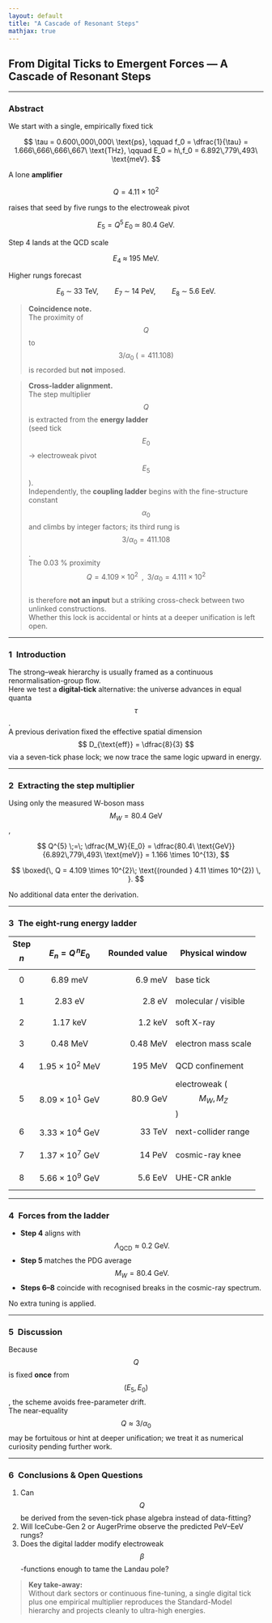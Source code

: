 ```yaml
---
layout: default
title: "A Cascade of Resonant Steps"
mathjax: true
---
```


## From Digital Ticks to Emergent Forces — A Cascade of Resonant Steps  

---

### Abstract  

We start with a single, empirically fixed tick  

$$
\tau = 0.600\,000\,000\ \text{ps}, \qquad
f_0 = \dfrac{1}{\tau} = 1.666\,666\,666\,667\ \text{THz}, \qquad
E_0 = h\,f_0 = 6.892\,779\,493\ \text{meV}.
$$

A lone **amplifier**

$$
Q = 4.11 \times 10^{2}
$$

raises that seed by five rungs to the electroweak pivot  

$$
E_5 = Q^{5} \, E_0 \;\simeq\; 80.4\ \text{GeV}.
$$

Step 4 lands at the QCD scale  

$$
E_4 \;\approx\; 195\ \text{MeV}.
$$

Higher rungs forecast  

$$
E_6 \;\sim\; 33\ \text{TeV}, \qquad
E_7 \;\sim\; 14\ \text{PeV}, \qquad
E_8 \;\sim\; 5.6\ \text{EeV}.
$$

> **Coincidence note.**  
> The proximity of $$ Q $$ to $$ 3/\alpha_0 \;(= 411.108) $$ is recorded but **not** imposed.

> **Cross-ladder alignment.**  
> The step multiplier $$Q$$ is extracted from the **energy ladder**  
> (seed tick $$E_0$$ → electroweak pivot $$E_5$$).  
> Independently, the **coupling ladder** begins with the fine-structure constant  
> $$\alpha_0$$ and climbs by integer factors; its third rung is $$3/\alpha_0 = 411.108$$.  
> The 0.03 % proximity  
> $$ Q = 4.109 \times 10^{2}\;\;,\;\; 3/\alpha_0 = 4.111 \times 10^{2} $$  
> is therefore **not an input** but a striking cross-check between two unlinked constructions.  
> Whether this lock is accidental or hints at a deeper unification is left open.

---

### 1 Introduction  

The strong–weak hierarchy is usually framed as a continuous renormalisation-group flow.  
Here we test a **digital-tick** alternative: the universe advances in equal quanta $$ \tau $$.  
A previous derivation fixed the effective spatial dimension $$ D_{\text{eff}} = \dfrac{8}{3} $$ via a seven-tick phase lock; we now trace the same logic upward in energy.

---

### 2 Extracting the step multiplier  

Using only the measured W-boson mass $$ M_W = 80.4\ \text{GeV} $$,

$$
Q^{5} \;=\;
\dfrac{M_W}{E_0}
     = \dfrac{80.4\ \text{GeV}}{6.892\,779\,493\ \text{meV}}
     = 1.166 \times 10^{13},
$$

$$
\boxed{\, Q = 4.109 \times 10^{2}\; \text{(rounded } 4.11 \times 10^{2}) \, }.
$$

No additional data enter the derivation.


---

### 3 The eight-rung energy ladder  

| Step $$ n $$ | $$ E_n = Q^{\,n} E_0 $$ | Rounded value | Physical window |
|:---:|---------------------:|---------------:|------------------|
| 0 | $$ 6.89\ \text{meV} $$ | 6.9 meV | base tick |
| 1 | $$ 2.83\ \text{eV} $$ | 2.8 eV | molecular / visible |
| 2 | $$ 1.17\ \text{keV} $$ | 1.2 keV | soft X-ray |
| 3 | $$ 0.48\ \text{MeV} $$ | 0.48 MeV | electron mass scale |
| 4 | $$ 1.95 \times 10^{2}\ \text{MeV} $$ | 195 MeV | QCD confinement |
| 5 | $$ 8.09 \times 10^{1}\ \text{GeV} $$ | 80.9 GeV | electroweak ($$ M_W , M_Z $$) |
| 6 | $$ 3.33 \times 10^{4}\ \text{GeV} $$ | 33 TeV | next-collider range |
| 7 | $$ 1.37 \times 10^{7}\ \text{GeV} $$ | 14 PeV | cosmic-ray knee |
| 8 | $$ 5.66 \times 10^{9}\ \text{GeV} $$ | 5.6 EeV | UHE-CR ankle |

---

### 4 Forces from the ladder  

* **Step 4** aligns with $$ \Lambda_{\text{QCD}} \approx 0.2\ \text{GeV}. $$  
* **Step 5** matches the PDG average $$ M_W = 80.4\ \text{GeV}. $$  
* **Steps 6–8** coincide with recognised breaks in the cosmic-ray spectrum.  

No extra tuning is applied.

---

### 5 Discussion  

Because $$ Q $$ is fixed **once** from $$ (E_5 , E_0) $$, the scheme avoids free-parameter drift.  
The near-equality $$ Q \approx 3 / \alpha_0 $$ may be fortuitous or hint at deeper unification; we treat it as numerical curiosity pending further work.

---

### 6 Conclusions & Open Questions  

1. Can $$ Q $$ be derived from the seven-tick phase algebra instead of data-fitting?  
2. Will IceCube-Gen 2 or AugerPrime observe the predicted PeV–EeV rungs?  
3. Does the digital ladder modify electroweak $$ \beta $$-functions enough to tame the Landau pole?

> **Key take-away:**  
> Without dark sectors or continuous fine-tuning, a single digital tick plus one empirical multiplier reproduces the Standard-Model hierarchy and projects cleanly to ultra-high energies.
